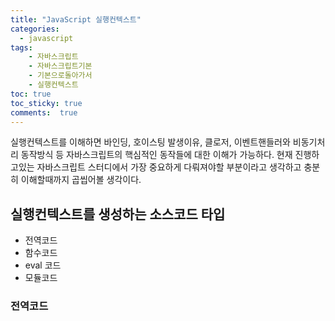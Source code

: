 ```yaml
---
title: "JavaScript 실행컨텍스트"
categories: 
  - javascript
tags: 
    - 자바스크립트
    - 자바스크립트기본
    - 기본으로돌아가서
    - 실행컨텍스트
toc: true
toc_sticky: true
comments:  true
---
```


실행컨텍스트를 이해하면 바인딩, 호이스팅 발생이유, 클로저, 이벤트핸들러와 비동기처리 동작방식 등 자바스크립트의 핵심적인 동작들에 대한 이해가 가능하다. 현재 진행하고있는 자바스크립트 스터디에서 가장 중요하게 다뤄져야할 부분이라고 생각하고 충분히 이해할때까지 곱씹어볼 생각이다.

## 실행컨텍스트를 생성하는 소스코드 타입
- 전역코드
- 함수코드
- eval 코드
- 모듈코드

### 전역코드
